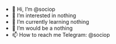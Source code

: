 - 👋 Hi, I’m @sociop
- 👀 I’m interested in nothing
- 🌱 I’m currently learning nothing
- 💞️ I’m would be a nothing
- 📫 How to reach me Telegram: @sociop

<!---
qjnqjn/qjnqjn is a ✨ special ✨ repository because its `README.md` (this file) appears on your GitHub profile.
You can click the Preview link to take a look at your changes.
--->
